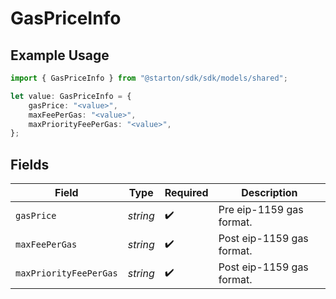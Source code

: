 # GasPriceInfo

## Example Usage

```typescript
import { GasPriceInfo } from "@starton/sdk/sdk/models/shared";

let value: GasPriceInfo = {
    gasPrice: "<value>",
    maxFeePerGas: "<value>",
    maxPriorityFeePerGas: "<value>",
};
```

## Fields

| Field                     | Type                      | Required                  | Description               |
| ------------------------- | ------------------------- | ------------------------- | ------------------------- |
| `gasPrice`                | *string*                  | :heavy_check_mark:        | Pre eip-1159 gas format.  |
| `maxFeePerGas`            | *string*                  | :heavy_check_mark:        | Post eip-1159 gas format. |
| `maxPriorityFeePerGas`    | *string*                  | :heavy_check_mark:        | Post eip-1159 gas format. |